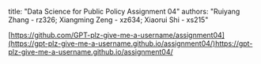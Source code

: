 title: "Data Science for Public Policy Assignment 04"
authors: "Ruiyang Zhang - rz326; Xiangming Zeng - xz634; Xiaorui Shi - xs215"

[https://github.com/GPT-plz-give-me-a-username/assignment04](https://gpt-plz-give-me-a-username.github.io/assignment04/)https://gpt-plz-give-me-a-username.github.io/assignment04/
